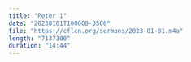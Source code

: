 ```yaml
---
title: "Peter 1"
date: "20230101T100000-0500"
file: "https://cflcn.org/sermons/2023-01-01.m4a"
length: "7137300"
duration: "14:44"
---
```


